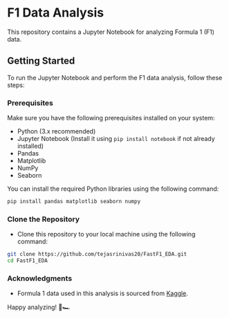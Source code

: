 # F1 Data Analysis

This repository contains a Jupyter Notebook for analyzing Formula 1 (F1) data.

## Getting Started

To run the Jupyter Notebook and perform the F1 data analysis, follow these steps:

### Prerequisites

Make sure you have the following prerequisites installed on your system:

- Python (3.x recommended)
- Jupyter Notebook (Install it using `pip install notebook` if not already installed)
- Pandas
- Matplotlib
- NumPy
- Seaborn

You can install the required Python libraries using the following command:

```bash
pip install pandas matplotlib seaborn numpy
```
### Clone the Repository

- Clone this repository to your local machine using the following command:
```bash
git clone https://github.com/tejasrinivas20/FastF1_EDA.git
cd FastF1_EDA
```
### Acknowledgments

- Formula 1 data used in this analysis is sourced from [Kaggle](https://www.kaggle.com/datasets/rohanrao/formula-1-world-championship-1950-2020?resource=download&select=results.csv).

Happy analyzing! 🏁🏎️
